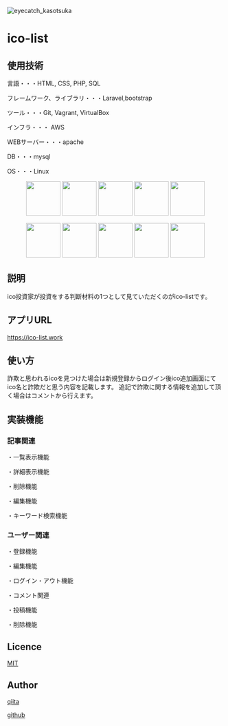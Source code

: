 ![eyecatch_kasotsuka](https://user-images.githubusercontent.com/59543879/75839379-0bdef100-5e0c-11ea-9265-d8730079e3a7.png)

ico-list
====



## 使用技術
<p>言語・・・HTML, CSS, PHP, SQL</p>
<p>フレームワーク、ライブラリ・・・Laravel,bootstrap</p>
<p>ツール・・・Git, Vagrant, VirtualBox</p>
<p>インフラ・・・ AWS</p>
<p>WEBサーバー・・・apache</p>
<p>DB・・・mysql</p>
<p>OS・・・Linux</p>

 
<p align="center">
  <a href="PWA公式サイトURL"><img src="https://user-images.githubusercontent.com/59543879/75857552-be797880-5e39-11ea-865c-ad5f2d71ac07.png" height="80px;" /></a>
  <a href="Firebase公式サイトURL"><img src="https://user-images.githubusercontent.com/59543879/75740354-c0b0d980-5d4a-11ea-9497-fff61fee7fe7.png" height="80px;" /></a>
  <a href="firealpaca公式サイトURL"><img src="https://user-images.githubusercontent.com/59543879/75740355-c0b0d980-5d4a-11ea-883b-1fec9f9a6476.jpg" height="80px;" /></a>
  <a href="firealpaca公式サイトURL"><img src="https://user-images.githubusercontent.com/59543879/75740358-c1497000-5d4a-11ea-9307-319d2cc38dbe.png" height="80px;" /></a>
    <a href="firealpaca公式サイトURL"><img src="https://user-images.githubusercontent.com/59543879/75837330-e05a0780-5e07-11ea-81e9-a985d0841faa.jpg" height="80px;" /></a></p>
    <p align="center">
   <a href="firealpaca公式サイトURL"><img src="https://user-images.githubusercontent.com/59543879/75837317-d506dc00-5e07-11ea-92b8-5e3f229a312a.png" height="80px;" /></a>
  <a href="firealpaca公式サイトURL"><img src="https://user-images.githubusercontent.com/59543879/75837409-20b98580-5e08-11ea-9498-28b011912326.png" height="80px;" /></a>
     <a href="firealpaca公式サイトURL"><img src="https://user-images.githubusercontent.com/59543879/75837413-231bdf80-5e08-11ea-8d6e-213f0454add3.jpg" height="80px;" /></a>
   <a href="firealpaca公式サイトURL"><img src="https://user-images.githubusercontent.com/59543879/75837563-91f93880-5e08-11ea-857a-88ec39674c97.png" height="80px;" /></a>
   <a href="firealpaca公式サイトURL"><img src="https://user-images.githubusercontent.com/59543879/75837566-932a6580-5e08-11ea-811e-ffbb87225701.jpg" height="80px;" /></a>
 </p>





## 説明
ico投資家が投資をする判断材料の1つとして見ていただくのがico-listです。
## アプリURL
https://ico-list.work
## 使い方
詐欺と思われるicoを見つけた場合は新規登録からログイン後ico追加画面にてico名と詐欺だと思う内容を記載します。
追記で詐欺に関する情報を追加して頂く場合はコメントから行えます。

## 実装機能
<h3>記事関連</h3>
<p>・一覧表示機能</p>
<p>・詳細表示機能</p>
<p>・削除機能</p>
<p>・編集機能</p>
<p>・キーワード検索機能</p>

<h3>ユーザー関連</h3>
<p>・登録機能</p>
<p>・編集機能</p>
<p>・ログイン・アウト機能</p>
<p>・コメント関連</p>
<p>・投稿機能</p>
<p>・削除機能</p>

 

## Licence

[MIT](https://github.com/tcnksm/tool/blob/master/LICENCE)

## Author

[qiita](https://qiita.com/siraki)

[github](#)

